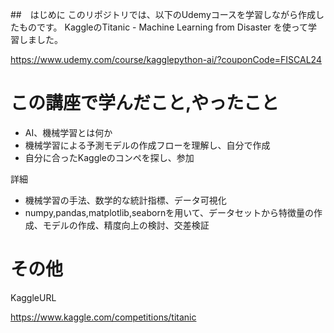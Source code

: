 ##　はじめに
このリポジトリでは、以下のUdemyコースを学習しながら作成したものです。
KaggleのTitanic - Machine Learning from Disaster を使って学習しました。

https://www.udemy.com/course/kagglepython-ai/?couponCode=FISCAL24


# この講座で学んだこと,やったこと
- AI、機械学習とは何か
- 機械学習による予測モデルの作成フローを理解し、自分で作成
- 自分に合ったKaggleのコンペを探し、参加

詳細
- 機械学習の手法、数学的な統計指標、データ可視化
- numpy,pandas,matplotlib,seabornを用いて、データセットから特徴量の作成、モデルの作成、精度向上の検討、交差検証




# その他
KaggleURL

https://www.kaggle.com/competitions/titanic
